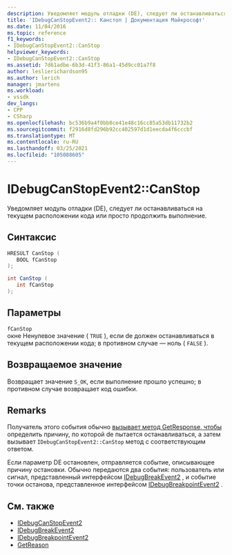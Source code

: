 ```yaml
---
description: Уведомляет модуль отладки (DE), следует ли останавливаться на текущем расположении кода или просто продолжить выполнение.
title: 'IDebugCanStopEvent2:: Канстоп | Документация Майкрософт'
ms.date: 11/04/2016
ms.topic: reference
f1_keywords:
- IDebugCanStopEvent2::CanStop
helpviewer_keywords:
- IDebugCanStopEvent2::CanStop
ms.assetid: 7d61adbe-6b3d-41f3-86a1-45d9cc01a7f8
author: leslierichardson95
ms.author: lerich
manager: jmartens
ms.workload:
- vssdk
dev_langs:
- CPP
- CSharp
ms.openlocfilehash: bc536b9a4f0bb0ce41e48c16cc85a53db11732b2
ms.sourcegitcommit: f2916d8fd296b92cc402597d1d1eecda4f6cccbf
ms.translationtype: MT
ms.contentlocale: ru-RU
ms.lasthandoff: 03/25/2021
ms.locfileid: "105088605"
---
```

# <a name="idebugcanstopevent2canstop"></a>IDebugCanStopEvent2::CanStop
Уведомляет модуль отладки (DE), следует ли останавливаться на текущем расположении кода или просто продолжить выполнение.

## <a name="syntax"></a>Синтаксис

```cpp
HRESULT CanStop ( 
   BOOL fCanStop
);
```

```csharp
int CanStop ( 
   int fCanStop
);
```

## <a name="parameters"></a>Параметры
`fCanStop`\
окне Ненулевое значение ( `TRUE` ), если de должен останавливаться в текущем расположении кода; в противном случае — ноль ( `FALSE` ).

## <a name="return-value"></a>Возвращаемое значение
 Возвращает значение `S_OK`, если выполнение прошло успешно; в противном случае возвращает код ошибки.

## <a name="remarks"></a>Remarks
 Получатель этого события обычно [вызывает метод GetResponse, чтобы](../../../extensibility/debugger/reference/idebugcanstopevent2-getreason.md) определить причину, по которой de пытается останавливаться, а затем вызывает `IDebugCanStopEvent2::CanStop` метод с соответствующим ответом.

 Если параметр DE остановлен, отправляется событие, описывающее причину остановки. Обычно передаются два события: пользователь или сигнал, представленный интерфейсом [IDebugBreakEvent2](../../../extensibility/debugger/reference/idebugbreakevent2.md) , и событие точки останова, представленное интерфейсом [IDebugBreakpointEvent2](../../../extensibility/debugger/reference/idebugbreakpointevent2.md) .

## <a name="see-also"></a>См. также
- [IDebugCanStopEvent2](../../../extensibility/debugger/reference/idebugcanstopevent2.md)
- [IDebugBreakEvent2](../../../extensibility/debugger/reference/idebugbreakevent2.md)
- [IDebugBreakpointEvent2](../../../extensibility/debugger/reference/idebugbreakpointevent2.md)
- [GetReason](../../../extensibility/debugger/reference/idebugcanstopevent2-getreason.md)
